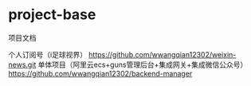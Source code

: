 # project-base
项目文档

个人订阅号（i足球视界）
https://github.com/wwangqian12302/weixin-news.git
单体项目（阿里云ecs+guns管理后台+集成网关+集成微信公众号）
https://github.com/wwangqian12302/backend-manager

